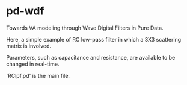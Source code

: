 # pd-wdf
Towards VA modeling through Wave Digital Filters in Pure Data.

Here, a simple example of RC low-pass filter in which a 3X3 scattering matrix is involved. 

Parameters, such as capacitance and resistance, are available to be changed in real-time.

'RClpf.pd' is the main file.
